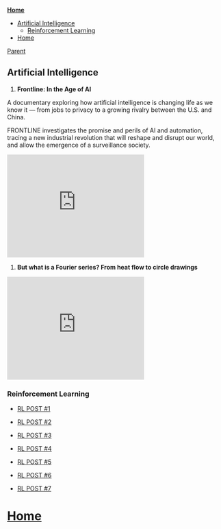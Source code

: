 <!-- START doctoc generated TOC please keep comment here to allow auto update -->
<!-- DON'T EDIT THIS SECTION, INSTEAD RE-RUN doctoc TO UPDATE -->
**[Home](#pages/blog/cv19/index)**

  - [Artificial Intelligence](#artificial-intelligence)
    - [Reinforcement Learning](#reinforcement-learning)
- [Home](#home)

<!-- END doctoc generated TOC please keep comment here to allow auto update -->

[Parent](#pages/blog/cv19/index)

## Artificial Intelligence


1. **Frontline: In the Age of AI**

A documentary exploring how artificial intelligence is changing life as we 
know it — from jobs to privacy to a growing rivalry between the U.S. and China.

FRONTLINE investigates the promise and perils of AI and automation, tracing a 
new industrial revolution that will reshape and disrupt our world, and allow 
the emergence of a surveillance society.

<iframe width="320" height="240" src="https://www.youtube.com/embed/5dZ_lvDgevk" frameborder="0" allow="accelerometer; autoplay; encrypted-media; gyroscope; picture-in-picture" allowfullscreen></iframe>


1. **But what is a Fourier series? From heat flow to circle drawings**


<iframe width="320" height="240" src="https://www.youtube.com/embed/r6sGWTCMz2k" frameborder="0" allow="accelerometer; autoplay; encrypted-media; gyroscope; picture-in-picture" allowfullscreen></iframe>



### Reinforcement Learning

- [RL POST #1](https://www.facebook.com/umeboshi3/posts/2593422917440131)

- [RL POST #2](https://www.facebook.com/umeboshi3/posts/2593530477429375)

- [RL POST #3](https://www.facebook.com/umeboshi3/posts/2608420932606996)

- [RL POST #4](https://www.facebook.com/umeboshi3/posts/2634691643313258)

- [RL POST #5](https://www.facebook.com/umeboshi3/posts/2634723133310109)

- [RL POST #6](https://www.facebook.com/umeboshi3/posts/2642465432535879)

- [RL POST #7](https://www.facebook.com/umeboshi3/posts/2816665748449179)


# [Home](#govt)
